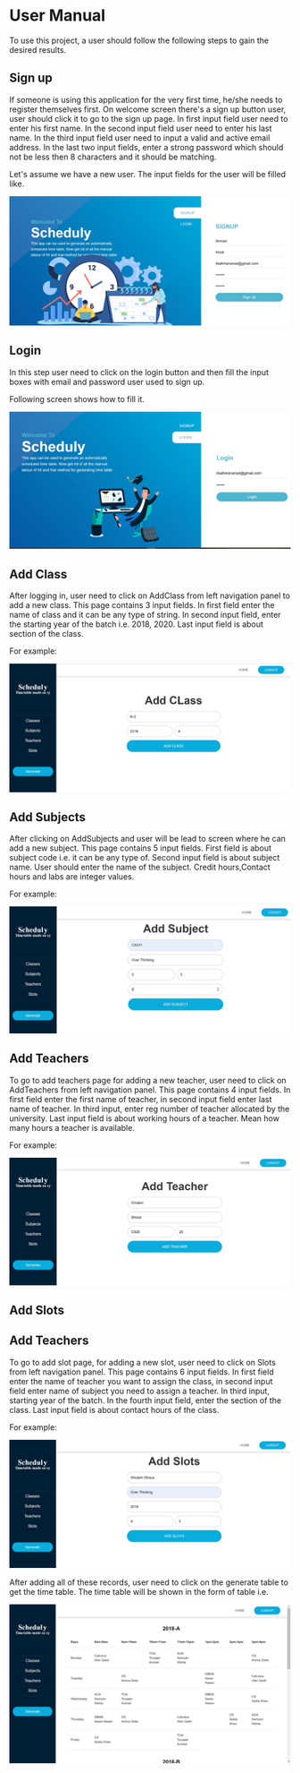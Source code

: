 # User Manual

To use this project, a user should follow the following steps to gain the desired results.

## Sign up

If someone is using this application for the very first time, he/she needs to register themselves first. On welcome screen there's a sign up button user, user should click it to go to the sign up page. In first input field user need to enter his first name. In the second input field user need to enter his last name. In the third input field user need to input a valid and active email address. In the last two input fields, enter a strong password which should not be less then 8 characters and it should be matching.

Let's assume we have a new user. The input fields for the user will be filled like.

![Sign Up](./media/signup.JPG)

## Login

In this step user need to click on the login button and then fill the input boxes with email and password user used to sign up.

Following screen shows how to fill it.

![Log in](./media/login.JPG)

## Add Class

After logging in, user need to click on AddClass from left navigation panel to add a new class. This page contains 3 input fields. In first field enter the name of class and it can be any type of string. In second input field, enter the starting year of the batch i.e. 2018, 2020. Last input field is about section of the class.

For example:

![Sign Up](./media/AddClass.JPG)

## Add Subjects

After clicking on AddSubjects and user will be lead to screen where he can add a new subject. This page contains 5 input fields. First field is about subject code i.e. it can be any type of. Second input field is about subject name. User should enter the name of the subject. Credit hours,Contact hours and labs are integer values.

For example:

![Sign Up](./media/AddSubject.JPG)

## Add Teachers

To go to add teachers page for adding a new teacher, user need to click on AddTeachers from left navigation panel. This page contains 4 input fields. In first field enter the first name of teacher, in second input field enter last name of teacher. In third input, enter reg number of teacher allocated by the university. Last input field is about working hours of a teacher. Mean how many hours a teacher is available.

For example:

![Sign Up](./media/AddTeacher.JPG)

## Add Slots

## Add Teachers

To go to add slot page, for adding a new slot, user need to click on Slots from left navigation panel. This page contains 6 input fields. In first field enter the name of teacher you want to assign the class, in second input field enter name of subject you need to assign a teacher. In third input, starting year of the batch. In the fourth input field, enter the section of the class. Last input field is about contact hours of the class.

For example:

![Sign Up](./media/AddSlots.JPG)

After adding all of these records, user need to click on the generate table to get the time table. The time table will be shown in the form of table i.e.

![Sign Up](./media/timetable.JPG)

